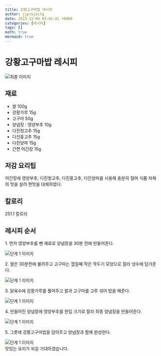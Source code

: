```yaml
---
title: 강황고구마밥 레시피
author: jjprojectg
date: 2023-12-09 03:01:01 +0000
categories: [레시피]
tags: []
math: true
mermaid: true
---
```

<meta name="og:type" content="website"/>
<meta charset="UTF-8"/>
<div class="header">
  <h1>강황고구마밥 레시피</h1>
</div>

<div class="container my-4">
  <div class="row">
    <div class="col-12 col-md-6">
      <div class="recipe-image">
        <img src="http://www.foodsafetykorea.go.kr/uploadimg/cook/10_00323_2.png" class="step-image" alt="최종 이미지"/>
      </div>
    </div>
    <div class="col-12 col-md-6">
      <div class="ingredients">
        <h2>재료</h2>
        <ul class="card">
          <li> 쌀 100g </li>
          <li>  강황가루 15g </li>
          <li>  고구마 50g </li>
          <li> 양념장 : 영양부추 10g </li>
          <li>  다진청고추 15g </li>
          <li>  다진홍고추 15g </li>
          <li>  다진양파 15g </li>
          <li>  간편 어간장 15g </li>
</ul>
      </div>
    </div>
    <div class="col-12 col-md-6">
      <div class="ingredients">
        <h2>저감 요리팁</h2>
        <div class="card"> 
          <p>
            어간장에 영양부추, 다진청고추, 다진홍고추, 다진양파를 사용해 충분히 절여
식품 자체의 맛을 살려 짠맛을 대체하였다.
          </p>
        </div>
      </div>
      <div class="ingredients">
        <h2>칼로리</h2>
        <div class="card"> 
          <p>
            251.1 칼로리
          </p>
        </div>
      </div>
    </div>
  </div>

  <h2 class="my-4">레시피 순서</h2>
  <div class="card recipe-card">
    <div class="card-body recipe-step">
      <p class="card-text step-description">1. 먼저 영양부추를 뺀 재료로 양념장을 30분
전에 만들어준다.</p>
      <img src="http://www.foodsafetykorea.go.kr/uploadimg/cook/20_00323_01.png" alt="단계 1 이미지" class="step-image"/>
    </div>
  </div>
  <div class="card recipe-card">
    <div class="card-body recipe-step">
      <p class="card-text step-description">2. 쌀은 30분전에 불려주고 고구마는 껍질째
작은 깍두기 모양으로 잘라 냉수에 담가준다.</p>
      <img src="http://www.foodsafetykorea.go.kr/uploadimg/cook/20_00323_02.png" alt="단계 1 이미지" class="step-image"/>
    </div>
  </div>
  <div class="card recipe-card">
    <div class="card-body recipe-step">
      <p class="card-text step-description">3. 닭육수에 강황가루를 풀어주고 쌀과 고구마를
고루 섞어 밥을 해준다.</p>
      <img src="http://www.foodsafetykorea.go.kr/uploadimg/cook/20_00323_03.png" alt="단계 1 이미지" class="step-image"/>
    </div>
  </div>
  <div class="card recipe-card">
    <div class="card-body recipe-step">
      <p class="card-text step-description">4. 만들어진 양념장에 영양부추를 한입 크기로
잘라 최종 양념장을 만들어준다.</p>
      <img src="http://www.foodsafetykorea.go.kr/uploadimg/cook/20_00323_04.png" alt="단계 1 이미지" class="step-image"/>
    </div>
  </div>
  <div class="card recipe-card">
    <div class="card-body recipe-step">
      <p class="card-text step-description">5. 그릇에 강황고구마밥을 담아주고 양념장과
함께 완성한다.</p>
      <img src="http://www.foodsafetykorea.go.kr/uploadimg/cook/20_00323_05.png" alt="단계 1 이미지" class="step-image"/>
    </div>
  </div>

</div>
맛있는 요리가 되길 기대하겠습니다.
